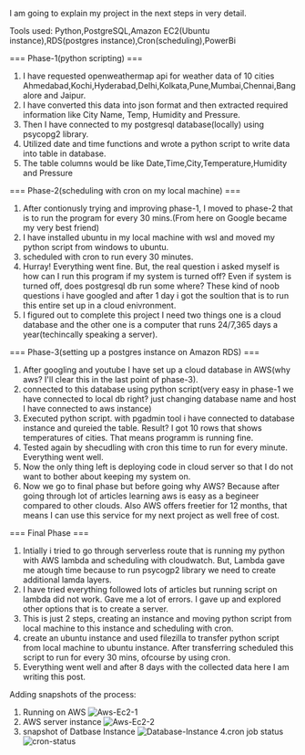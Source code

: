 I am going to explain my project in the next steps in very detail.

Tools used: Python,PostgreSQL,Amazon EC2(Ubuntu instance),RDS(postgres instance),Cron(scheduling),PowerBi

=== Phase-1(python scripting) ===

1. I have requested openweathermap api for weather data of 10 cities Ahmedabad,Kochi,Hyderabad,Delhi,Kolkata,Pune,Mumbai,Chennai,Bangalore and Jaipur.
2. I have converted this data into json format and then extracted required information like City Name, Temp, Humidity and Pressure.
3. Then I have connected to my postgresql database(locally) using psycopg2 library.
4. Utilized date and time functions and wrote a python script to write data into table in database.
5. The table columns would be like Date,Time,City,Temperature,Humidity and Pressure

=== Phase-2(scheduling with cron on my local machine) ===

1. After contionusly trying and improving phase-1, I moved to phase-2 that is to run the program for every 30 mins.(From here on Google became my very best friend)
2. I have installed ubuntu in my local machine with wsl and moved my python script from windows to ubuntu.
3. scheduled with cron to run every 30 minutes.
4. Hurray! Everything went fine. But, the real question i asked myself is how can I run this program if my system is turned off? Even if system is turned off, does postgresql db run some where? These kind of noob questions i have googled and after 1 day i got the soultion that is to run this entire set up in a cloud enivronment.
5. I figured out to complete this project I need two things one is a cloud database and the other one is a computer that runs 24/7,365 days a year(techincally speaking a server).

=== Phase-3(setting up a postgres instance on Amazon RDS) ===

1. After googling and youtube I have set up a cloud database in AWS(why aws? I'll clear this in the last point of phase-3).
2. connected to this database using python script(very easy in phase-1 we have connected to local db right? just changing database name and host I have connected to aws instance)
3. Executed python script. with pgadmin tool i have connected to database instance and qureied the table. Result? I got 10 rows that shows temperatures of cities. That means programm is running fine.
4. Tested again by shecudling with cron this time to run for every minute. Everything went well.
5. Now the only thing left is deploying code in cloud server so that I do not want to bother about keeping my system on.
6. Now we go to final phase but before going why AWS? Because after going through lot of articles learning aws is easy as a begineer compared to other clouds. Also AWS offers freetier for 12 months, that means I can use this service for my next project as well free of cost.

=== Final Phase ===

1. Intially i tried to go through serverless route that is running my python with AWS lambda and scheduling with cloudwatch. But, Lambda gave me atough time because to run psycogp2 library we need to create additional lamda layers.
2. I have tried everything followed lots of articles but running script on lambda did not work. Gave me a lot of errors. I gave up and explored other options that is to create a server.
3. This is just 2 steps, creating an instance and moving python script from local machine to this instance and scheduling with cron.
4. create an ubuntu instance and used filezilla to transfer python script from local machine to ubuntu instance. After transferring scheduled this script to run for every 30 mins, ofcourse by using cron.
5. Everything went well and after 8 days with the collected data here I am writing this post.


Adding snapshots of the process:
1. Running on AWS
![Aws-Ec2-1](https://github.com/manisharanthota/weatherapi/assets/116102968/38a817f6-8d3c-4778-afc9-0f230f93022b)
2. AWS server instance
![Aws-Ec2-2](https://github.com/manisharanthota/weatherapi/assets/116102968/379a8be9-bc0a-4502-a0f8-6a92882e6472)
3. snapshot of Datbase Instance
![Database-Instance](https://github.com/manisharanthota/weatherapi/assets/116102968/fe01430a-d34c-4f6f-8651-f68a03fb9b41)
4.cron job status
![cron-status](https://github.com/manisharanthota/weatherapi/assets/116102968/e4514289-ef6f-4a75-87d6-bd0fa7e25559)




